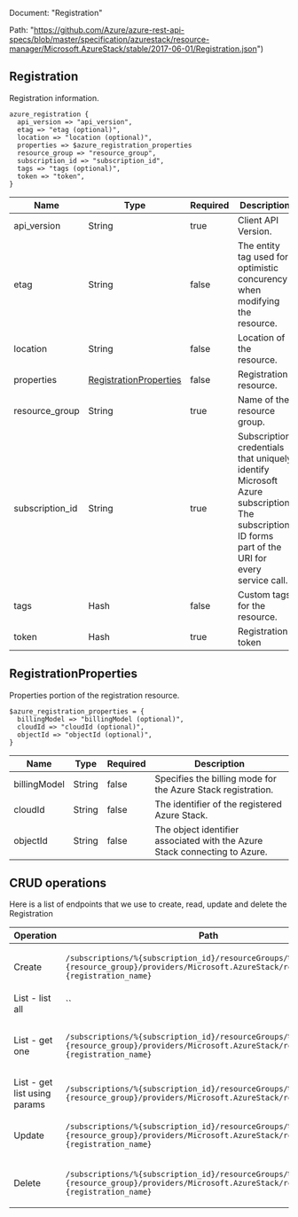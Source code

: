 Document: "Registration"


Path: "https://github.com/Azure/azure-rest-api-specs/blob/master/specification/azurestack/resource-manager/Microsoft.AzureStack/stable/2017-06-01/Registration.json")

## Registration

Registration information.

```puppet
azure_registration {
  api_version => "api_version",
  etag => "etag (optional)",
  location => "location (optional)",
  properties => $azure_registration_properties
  resource_group => "resource_group",
  subscription_id => "subscription_id",
  tags => "tags (optional)",
  token => "token",
}
```

| Name        | Type           | Required       | Description       |
| ------------- | ------------- | ------------- | ------------- |
|api_version | String | true | Client API Version. |
|etag | String | false | The entity tag used for optimistic concurency when modifying the resource. |
|location | String | false | Location of the resource. |
|properties | [RegistrationProperties](#registrationproperties) | false | Registration resource. |
|resource_group | String | true | Name of the resource group. |
|subscription_id | String | true | Subscription credentials that uniquely identify Microsoft Azure subscription. The subscription ID forms part of the URI for every service call. |
|tags | Hash | false | Custom tags for the resource. |
|token | Hash | true | Registration token |
        
## RegistrationProperties

Properties portion of the registration resource.

```puppet
$azure_registration_properties = {
  billingModel => "billingModel (optional)",
  cloudId => "cloudId (optional)",
  objectId => "objectId (optional)",
}
```

| Name        | Type           | Required       | Description       |
| ------------- | ------------- | ------------- | ------------- |
|billingModel | String | false | Specifies the billing mode for the Azure Stack registration. |
|cloudId | String | false | The identifier of the registered Azure Stack. |
|objectId | String | false | The object identifier associated with the Azure Stack connecting to Azure. |



## CRUD operations

Here is a list of endpoints that we use to create, read, update and delete the Registration

| Operation | Path | Verb | Description | OperationID |
| ------------- | ------------- | ------------- | ------------- | ------------- |
|Create|`/subscriptions/%{subscription_id}/resourceGroups/%{resource_group}/providers/Microsoft.AzureStack/registrations/%{registration_name}`|Put|Create or update an Azure Stack registration.|Registrations_CreateOrUpdate|
|List - list all|``||||
|List - get one|`/subscriptions/%{subscription_id}/resourceGroups/%{resource_group}/providers/Microsoft.AzureStack/registrations/%{registration_name}`|Get|Returns the properties of an Azure Stack registration.|Registrations_Get|
|List - get list using params|`/subscriptions/%{subscription_id}/resourceGroups/%{resource_group}/providers/Microsoft.AzureStack/registrations`|Get|Returns a list of all registrations.|Registrations_List|
|Update|`/subscriptions/%{subscription_id}/resourceGroups/%{resource_group}/providers/Microsoft.AzureStack/registrations/%{registration_name}`|Put|Create or update an Azure Stack registration.|Registrations_CreateOrUpdate|
|Delete|`/subscriptions/%{subscription_id}/resourceGroups/%{resource_group}/providers/Microsoft.AzureStack/registrations/%{registration_name}`|Delete|Delete the requested Azure Stack registration.|Registrations_Delete|
